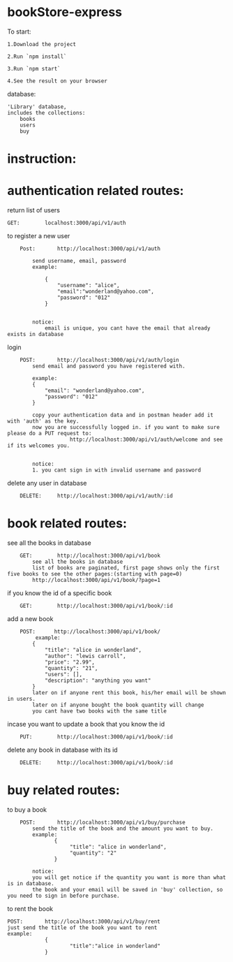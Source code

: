 # bookStore-express



To start:

    1.Download the project
  
    2.Run `npm install`
  
    3.Run `npm start`
  
    4.See the result on your browser



database:



    'Library' database, 
    includes the collections:
        books       
        users
        buy



# instruction:
# authentication related routes:


return list of users					


  	GET:        localhost:3000/api/v1/auth 
		
								

to register a new user


		Post:       http://localhost:3000/api/v1/auth
		
            send username, email, password  
            example:
            
                {
                    "username": "alice",
                    "email":"wonderland@yahoo.com",
                    "password": "012"
                }  
                
                
            notice: 
                email is unique, you cant have the email that already exists in database   
								
								
login


		POST:       http://localhost:3000/api/v1/auth/login
            send email and password you have registered with.
						
            example:
            {
                "email": "wonderland@yahoo.com",
                "password": "012"
            } 
						
            copy your authentication data and in postman header add it with 'auth' as the key.
            now you are successfully logged in. if you want to make sure please do a PUT request to:
						http://localhost:3000/api/v1/auth/welcome and see if its welcomes you.
						
						
            notice:
            1. you cant sign in with invalid username and password


 delete any user in database


		DELETE:     http://localhost:3000/api/v1/auth/:id
           




# book related routes:

see all the books in database


		GET:        http://localhost:3000/api/v1/book
            see all the books in database
            list of books are paginated, first page shows only the first five books to see the other pages:(starting with page=0)
            http://localhost:3000/api/v1/book/?page=1


if you know the id of a specific book 


		GET:        http://localhost:3000/api/v1/book/:id
            

            
add a new book


		POST:      http://localhost:3000/api/v1/book/          
             example:
            {
                "title": "alice in wonderland",
                "author": "lewis carroll",
                "price": "2.99",
                "quantity": "21",
                "users": [],
                "description": "anything you want"
            }
            later on if anyone rent this book, his/her email will be shown in users.
            later on if anyone bought the book quantity will change
            you cant have two books with the same title


incase you want to update a book that you know the id


		PUT:        http://localhost:3000/api/v1/book/:id     
		
		
delete any book in database with its id


		DELETE:     http://localhost:3000/api/v1/book/:id
            



# buy related routes:

to buy a book


		POST:       http://localhost:3000/api/v1/buy/purchase
            send the title of the book and the amount you want to buy.
            example:
                   {
                        "title": "alice in wonderland",
                        "quantity": "2"
                   }

            notice:
            you will get notice if the quantity you want is more than what is in database.
            the book and your email will be saved in 'buy' collection, so you need to sign in before purchase.
						

to rent the book


	POST:       http://localhost:3000/api/v1/buy/rent
	just send the title of the book you want to rent
	example:
				{
						"title":"alice in wonderland"
				}
		











        
    
